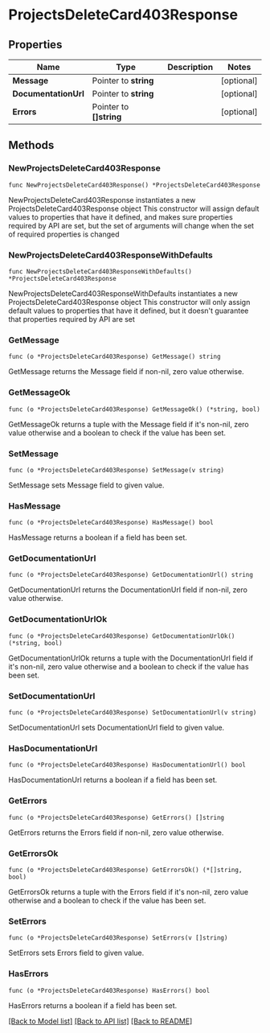 # ProjectsDeleteCard403Response

## Properties

Name | Type | Description | Notes
------------ | ------------- | ------------- | -------------
**Message** | Pointer to **string** |  | [optional] 
**DocumentationUrl** | Pointer to **string** |  | [optional] 
**Errors** | Pointer to **[]string** |  | [optional] 

## Methods

### NewProjectsDeleteCard403Response

`func NewProjectsDeleteCard403Response() *ProjectsDeleteCard403Response`

NewProjectsDeleteCard403Response instantiates a new ProjectsDeleteCard403Response object
This constructor will assign default values to properties that have it defined,
and makes sure properties required by API are set, but the set of arguments
will change when the set of required properties is changed

### NewProjectsDeleteCard403ResponseWithDefaults

`func NewProjectsDeleteCard403ResponseWithDefaults() *ProjectsDeleteCard403Response`

NewProjectsDeleteCard403ResponseWithDefaults instantiates a new ProjectsDeleteCard403Response object
This constructor will only assign default values to properties that have it defined,
but it doesn't guarantee that properties required by API are set

### GetMessage

`func (o *ProjectsDeleteCard403Response) GetMessage() string`

GetMessage returns the Message field if non-nil, zero value otherwise.

### GetMessageOk

`func (o *ProjectsDeleteCard403Response) GetMessageOk() (*string, bool)`

GetMessageOk returns a tuple with the Message field if it's non-nil, zero value otherwise
and a boolean to check if the value has been set.

### SetMessage

`func (o *ProjectsDeleteCard403Response) SetMessage(v string)`

SetMessage sets Message field to given value.

### HasMessage

`func (o *ProjectsDeleteCard403Response) HasMessage() bool`

HasMessage returns a boolean if a field has been set.

### GetDocumentationUrl

`func (o *ProjectsDeleteCard403Response) GetDocumentationUrl() string`

GetDocumentationUrl returns the DocumentationUrl field if non-nil, zero value otherwise.

### GetDocumentationUrlOk

`func (o *ProjectsDeleteCard403Response) GetDocumentationUrlOk() (*string, bool)`

GetDocumentationUrlOk returns a tuple with the DocumentationUrl field if it's non-nil, zero value otherwise
and a boolean to check if the value has been set.

### SetDocumentationUrl

`func (o *ProjectsDeleteCard403Response) SetDocumentationUrl(v string)`

SetDocumentationUrl sets DocumentationUrl field to given value.

### HasDocumentationUrl

`func (o *ProjectsDeleteCard403Response) HasDocumentationUrl() bool`

HasDocumentationUrl returns a boolean if a field has been set.

### GetErrors

`func (o *ProjectsDeleteCard403Response) GetErrors() []string`

GetErrors returns the Errors field if non-nil, zero value otherwise.

### GetErrorsOk

`func (o *ProjectsDeleteCard403Response) GetErrorsOk() (*[]string, bool)`

GetErrorsOk returns a tuple with the Errors field if it's non-nil, zero value otherwise
and a boolean to check if the value has been set.

### SetErrors

`func (o *ProjectsDeleteCard403Response) SetErrors(v []string)`

SetErrors sets Errors field to given value.

### HasErrors

`func (o *ProjectsDeleteCard403Response) HasErrors() bool`

HasErrors returns a boolean if a field has been set.


[[Back to Model list]](../README.md#documentation-for-models) [[Back to API list]](../README.md#documentation-for-api-endpoints) [[Back to README]](../README.md)


